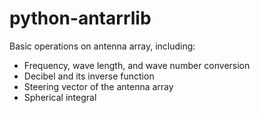 # python-antarrlib

Basic operations on antenna array, including:

- Frequency, wave length, and wave number conversion
- Decibel and its inverse function
- Steering vector of the antenna array
- Spherical integral
